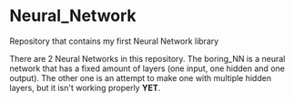 # Neural_Network
Repository that contains my first Neural Network library

There are 2 Neural Networks in this repository. The boring_NN is a neural network that has a fixed amount of layers (one input, one hidden and one output). The other one is an attempt to make one with multiple hidden layers, but it isn't working properly __YET__. 
